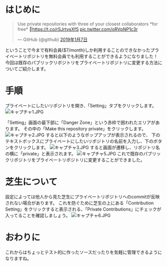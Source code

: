<!--
title:   無料会員にも開放されたプライベートリポジトリを試してみる
tags:    GitHub
id:      3dc2d4be22b903fb9165
private: false
-->
# はじめに
<blockquote class="twitter-tweet" data-lang="ja"><p lang="en" dir="ltr">Use private repositories with three of your closest collaborators *for free* 🙌<a href="https://t.co/rSJrtvsXfS">https://t.co/rSJrtvsXfS</a> <a href="https://t.co/oRVpNP1c3r">pic.twitter.com/oRVpNP1c3r</a></p>&mdash; GitHub (@github) <a href="https://twitter.com/github/status/1082387150954512384?ref_src=twsrc%5Etfw">2019年1月7日</a></blockquote>
<script async src="https://platform.twitter.com/widgets.js" charset="utf-8"></script>

ということで今まで有料会員($7/month)しか利用することのできなかったプライベートリポジトリを無料会員でも利用することができるようになりました！
今回は既存のパブリックリポジトリをプライベートリポジトリに変更する方法についてご紹介します。

# 手順

プライベートにしたいリポジトリを開き、「Setting」タブをクリックします。
![キャプチャ1.JPG](https://qiita-image-store.s3.amazonaws.com/0/240148/33cc2eff-ca66-4901-e3b5-a4202460c512.jpeg)

「Setting」画面の最下部に「Danger Zone」という赤枠で囲われたエリアがあります。
その中の「Make this repository private」をクリックします。
![キャプチャ2.JPG](https://qiita-image-store.s3.amazonaws.com/0/240148/3ab0ab67-7ae2-09f0-30fb-0d3fd9b4fb37.jpeg)
すると以下のようなポップアップが表示されるので、
下のテキストボックスにプライベートにしたいリポジトリの名前を入力し、下のボタンをクリックします。
![キャプチャ3.JPG](https://qiita-image-store.s3.amazonaws.com/0/240148/6583cbce-c68e-c723-1e6b-eb84e09c9b1a.jpeg)
すると画面が遷移し、リポジトリ名の横に「private」と表示されます。
![キャプチャ5.JPG](https://qiita-image-store.s3.amazonaws.com/0/240148/2b255392-663f-b344-d11c-f6cb7de2f3ad.jpeg)
これで既存のパブリックリポジトリをプライベートリポジトリに変更することができました。

# 芝生について

設定によっては他人から見た芝生にプライベートリポジトリへのcommitが反映されない場合があります。
これを防ぐために芝生の上にある「Contribution Setting」をクリックすると表示される、「Private Contributions」にチェックが入ってることを確認しましょう。
![キャプチャ6.JPG](https://qiita-image-store.s3.amazonaws.com/0/240148/464d0fd7-f6b1-ed43-5a5f-a8093b4eb9c3.jpeg)
# おわりに

これからはちょっとテスト的に作ったソースだったりを気軽に管理できるようになりますね。